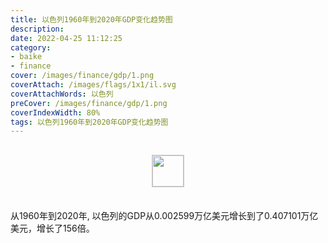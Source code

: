 ```yaml
---
title: 以色列1960年到2020年GDP变化趋势图
description: 
date: 2022-04-25 11:12:25
category:
- baike
- finance
cover: /images/finance/gdp/1.png
coverAttach: /images/flags/1x1/il.svg
coverAttachWords: 以色列
preCover: /images/finance/gdp/1.png
coverIndexWidth: 80%
tags: 以色列1960年到2020年GDP变化趋势图
---
```




<script src="/assets/js/charts/chart.js"></script>

<div style="text-align: center; margin: 30px 0; ">
    <img src="/images/flags/1x1/il.svg" style="width: 50px; border: 1px solid #cccccc; ">
</div>

<div style="width: 98%; margin: 0 0 35px 0; ">
    <canvas id="myChart"></canvas>
</div>

<div>
<p class="paragraph">从1960年到2020年, 以色列的GDP从0.002599万亿美元增长到了0.407101万亿美元，增长了156倍。</p>
</div>

<script>

    const dataGdp = {
        labels: [1960, 1961, 1962, 1963, 1964, 1965, 1966, 1967, 1968, 1969, 1995, 1996, 1997, 1998, 1999, 2000, 2001, 2002, 2003, 2004, 2005, 2006, 2007, 2008, 2009, 2010, 2011, 2012, 2013, 2014, 2015, 2016, 2017, 2018, 2019, 2020],
        datasets: [{
            label: '(万亿美元)  •  即刻编程  •  cn.hongkezhang.com',
            backgroundColor: 'rgb(0 0 128)',
            borderColor: 'rgb(0 0 128)',
            data: [0.002599, 0.003139, 0.002510, 0.002992, 0.003405, 0.003663, 0.003980, 0.004030, 0.004619, 0.005329, 0.100606, 0.110181, 0.114753, 0.115999, 0.117166, 0.132456, 0.130816, 0.121148, 0.127047, 0.135571, 0.142657, 0.154145, 0.179162, 0.216712, 0.207953, 0.234655, 0.262294, 0.258417, 0.294167, 0.310945, 0.300078, 0.319024, 0.355277, 0.373641, 0.397935, 0.407101],
            barPercentage: 0.3
        }]
    };

    const config = {
        type: 'line',
        data: dataGdp,
        options: {
            series: [
                {
                    barWidth: '20%'
                }
            ]
        }
    };

    const myChart = new Chart(
        document.getElementById('myChart'),
        config
    );
</script>
